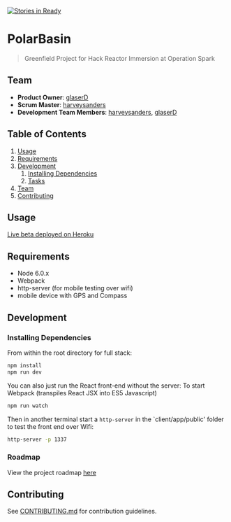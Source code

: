 [![Stories in Ready](https://badge.waffle.io/polarbasin/polarbasin.png?label=ready&title=Ready)](https://waffle.io/polarbasin/polarbasin)
# PolarBasin

> Greenfield Project for Hack Reactor Immersion at Operation Spark

## Team

  - __Product Owner__: [glaserD](https://github.com/glaserd)
  - __Scrum Master__: [harveysanders](https://github.com/harveysanders)
  - __Development Team Members__: [harveysanders](https://github.com/harveysanders), [glaserD](https://github.com/glaserd)

## Table of Contents

1. [Usage](#Usage)
1. [Requirements](#requirements)
1. [Development](#development)
    1. [Installing Dependencies](#installing-dependencies)
    1. [Tasks](#tasks)
1. [Team](#team)
1. [Contributing](#contributing)

## Usage

[Live beta deployed on Heroku](https://polarbasin.herokuapp.com)


## Requirements

- Node 6.0.x
- Webpack
- http-server (for mobile testing over wifi)
- mobile device with GPS and Compass

## Development

### Installing Dependencies

From within the root directory for full stack:

```sh
npm install
npm run dev
```

You can also just run the React front-end without the server:
To start Webpack (transpiles React JSX into ES5 Javascript)

```sh
npm run watch
```

Then in another terminal start a `http-server` in the `client/app/public' folder to test the front end over Wifi:

```sh
http-server -p 1337
```

### Roadmap

View the project roadmap [here](https://github.com/polarbasin/polarbasin/issues)


## Contributing

See [CONTRIBUTING.md](CONTRIBUTING.md) for contribution guidelines.

